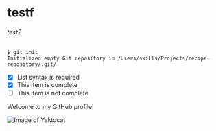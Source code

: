 
# testf

###### test2

```
$ git init
Initialized empty Git repository in /Users/skills/Projects/recipe-repository/.git/
```

- [x] List syntax is required
- [x] This item is complete
- [ ] This item is not complete

Welcome to my GitHub profile!

![Image of Yaktocat](https://octodex.github.com/images/yaktocat.png)
